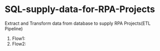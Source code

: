 # SQL-supply-data-for-RPA-Projects
Extract and Transform data from database to supply RPA Projects(ETL Pipeline)

1) Flow1:
2) Flow2:
